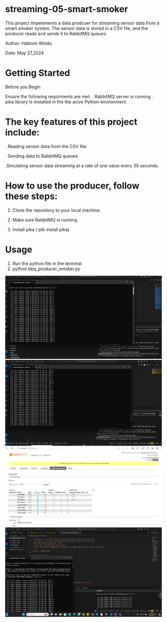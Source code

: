 # streaming-05-smart-smoker

This project impelements a data prodcuer for streaming sensor data from a smart smoker system. The sensor data is stored in a CSV file, and the producer reads and sends it to RabbitMQ queues. 

Author: Habtom Woldu

Date: May 27,2024

# Getting Started 


Before you Begin

Enusre the following requirments are met:
. RabbitMQ server is running
. pika library is installed in the the acive Python environment.

# The key features of this project include:
. Reading sensor data from the CSV file:

. Sending data to RabbitMQ queues 

.Simulating sensor data streaming at a rate of one value every 30 seconds.

# How to use the producer, follow these steps:
1. Clone the repository to your local machine.
   
3. Make sure RabbitMQ is running.
   
5. Install pika ( pib install pika)

# Usage
1. Run the python file in the terminal 
2. python bbq_producer_smoker.py

![alt text](image.png)
![alt text](image-1.png)
![alt text](image-2.png)
![alt text](image-3.png)


